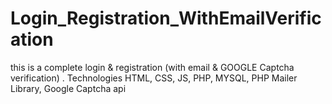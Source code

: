 # Login_Registration_WithEmailVerification
this is a complete login &amp; registration (with email &amp; GOOGLE Captcha verification) . Technologies HTML, CSS, JS, PHP, MYSQL, PHP Mailer Library, Google Captcha api
